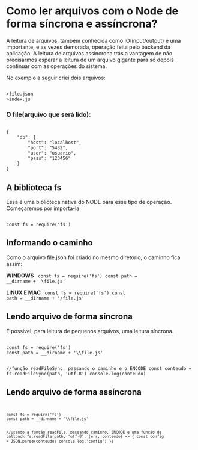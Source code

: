 # Como ler arquivos com o Node de forma síncrona e assíncrona?

A leitura de arquivos, também conhecida como IO(input/output) é uma importante, e as vezes demorada, operação feita pelo backend da aplicação.
A leitura de arquivos assíncrona trás a vantagem de não precisarmos esperar a leitura de um arquivo gigante para só depois continuar com as operações do sistema.

No exemplo a seguir criei dois arquivos:

<code>
>file.json
>index.js
</code>

### O file(arquivo que será lido):

<code>
{
    "db": {
        "host": "localhost",
        "port": "5432",
        "user": "usuario",
        "pass": "123456"
    }
}
</code>

## A biblioteca fs

Essa é uma biblioteca nativa do NODE para esse tipo de operação.
Começaremos por importa-la

<code>
const fs = require('fs')
</code>

## Informando o caminho

Como o arquivo file.json foi criado no mesmo diretório, o caminho fica assim:

**WINDOWS**
<code>
const fs = require('fs')
const path = __dirname + '\\file.js'
</code>

**LINUX E MAC**
<code>
const fs = require('fs')
const path = __dirname + '/file.js'
</code>


## Lendo arquivo de forma síncrona

É possivel, para leitura de pequenos arquivos, uma leitura síncrona.

<code>
const fs = require('fs')
const path = __dirname + '\\file.js'

//função readFileSync, passando o caminho e o ENCODE
const conteudo = fs.readFileSync(path, 'utf-8')
console.log(conteudo)
</code>


## Lendo arquivo de forma assíncrona

<code>
<code>
const fs = require('fs')
const path = __dirname + '\\file.js'

//usando a função readFile, passando caminho, ENCODE e uma função de callback
fs.readFile(path, 'utf-8', (err, conteudo) => {
    const config = JSON.parse(conteudo)
    console.log('config')
})
</code>
</code>



